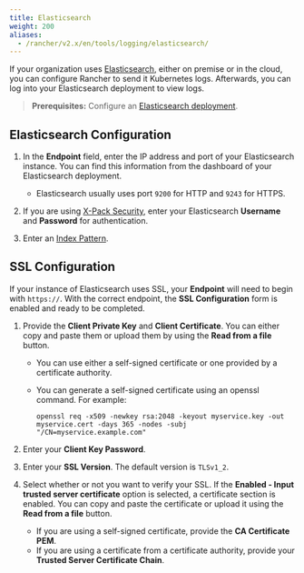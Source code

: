 ```yaml
---
title: Elasticsearch
weight: 200
aliases:
  - /rancher/v2.x/en/tools/logging/elasticsearch/
---
```


If your organization uses [Elasticsearch](https://www.elastic.co/), either on premise or in the cloud, you can configure Rancher to send it Kubernetes logs. Afterwards, you can log into your Elasticsearch deployment to view logs.

>**Prerequisites:** Configure an [Elasticsearch deployment](https://www.elastic.co/guide/en/cloud/saas-release/ec-create-deployment.html).

## Elasticsearch Configuration

1. In the **Endpoint** field, enter the IP address and port of your Elasticsearch instance. You can find this information from the dashboard of your Elasticsearch deployment.

    * Elasticsearch usually uses port `9200` for HTTP and `9243` for HTTPS.

1. If you are using [X-Pack Security](https://www.elastic.co/guide/en/x-pack/current/xpack-introduction.html), enter your Elasticsearch **Username** and **Password** for authentication.

1. Enter an [Index Pattern](https://www.elastic.co/guide/en/kibana/current/index-patterns.html).

## SSL Configuration

If your instance of Elasticsearch uses SSL, your **Endpoint** will need to begin with `https://`. With the correct endpoint, the **SSL Configuration** form is enabled and ready to be completed.

1. Provide the **Client Private Key** and **Client Certificate**. You can either copy and paste them or upload them by using the **Read from a file** button.

    - You can use either a self-signed certificate or one provided by a certificate authority.

    - You can generate a self-signed certificate using an openssl command. For example:

         ```
         openssl req -x509 -newkey rsa:2048 -keyout myservice.key -out myservice.cert -days 365 -nodes -subj "/CN=myservice.example.com"
         ```
         
1. Enter your **Client Key Password**.

1. Enter your **SSL Version**. The default version is `TLSv1_2`.

1. Select whether or not you want to verify your SSL. If the **Enabled - Input trusted server certificate** option is selected, a certificate section is enabled. You can copy and paste the certificate or upload it using the **Read from a file** button.

    * If you are using a self-signed certificate, provide the **CA Certificate PEM**.  
    * If you are using a certificate from a certificate authority, provide your **Trusted Server Certificate Chain**.
